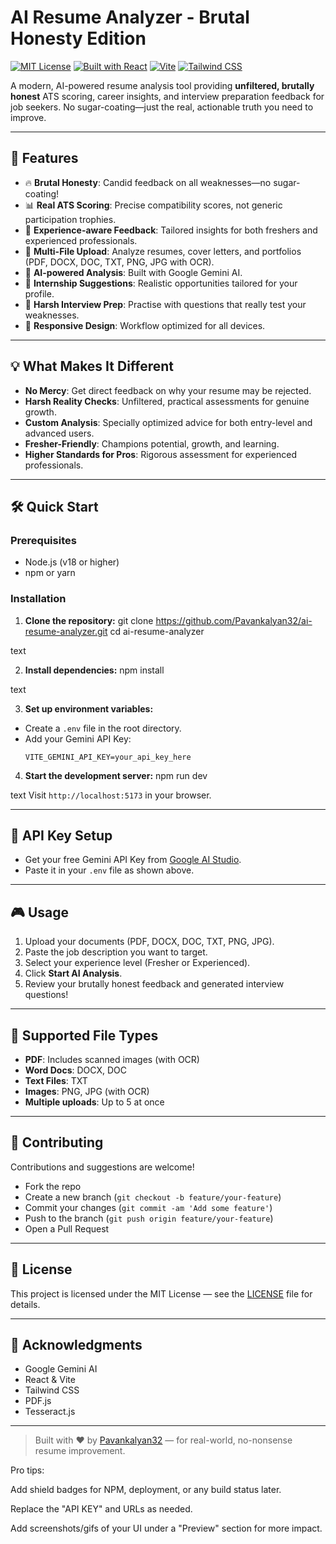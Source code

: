 # AI Resume Analyzer - Brutal Honesty Edition

[![MIT License](https://img.shields.io/badge/license-MIT-green.svg)](LICENSE)
[![Built with React](https://img.shields.io/badge/Built_with-React-blue)](https://reactjs.org/)
[![Vite](https://img.shields.io/badge/Powered_by-Vite-yellow)](https://vitejs.dev/)
[![Tailwind CSS](https://img.shields.io/badge/Styled_with-Tailwind_CSS-38bdf8)](https://tailwindcss.com/)

A modern, AI-powered resume analysis tool providing **unfiltered, brutally honest** ATS scoring, career insights, and interview preparation feedback for job seekers. No sugar-coating—just the real, actionable truth you need to improve.

---

## 🚀 Features

- 🔥 **Brutal Honesty**: Candid feedback on all weaknesses—no sugar-coating!
- 📊 **Real ATS Scoring**: Precise compatibility scores, not generic participation trophies.
- 🎯 **Experience-aware Feedback**: Tailored insights for both freshers and experienced professionals.
- 📁 **Multi-File Upload**: Analyze resumes, cover letters, and portfolios (PDF, DOCX, DOC, TXT, PNG, JPG with OCR).
- 🤖 **AI-powered Analysis**: Built with Google Gemini AI.
- 💼 **Internship Suggestions**: Realistic opportunities tailored for your profile.
- 🎤 **Harsh Interview Prep**: Practise with questions that really test your weaknesses.
- 📱 **Responsive Design**: Workflow optimized for all devices.

---

## 💡 What Makes It Different

- **No Mercy**: Get direct feedback on why your resume may be rejected.
- **Harsh Reality Checks**: Unfiltered, practical assessments for genuine growth.
- **Custom Analysis**: Specially optimized advice for both entry-level and advanced users.
- **Fresher-Friendly**: Champions potential, growth, and learning.
- **Higher Standards for Pros**: Rigorous assessment for experienced professionals.

---

## 🛠️ Quick Start

### Prerequisites

- Node.js (v18 or higher)
- npm or yarn

### Installation

1. **Clone the repository:**
git clone https://github.com/Pavankalyan32/ai-resume-analyzer.git
cd ai-resume-analyzer

text

2. **Install dependencies:**
npm install

text

3. **Set up environment variables:**
- Create a `.env` file in the root directory.
- Add your Gemini API Key:
  ```
  VITE_GEMINI_API_KEY=your_api_key_here
  ```

4. **Start the development server:**
npm run dev

text
Visit `http://localhost:5173` in your browser.

---

## 🔑 API Key Setup

- Get your free Gemini API Key from [Google AI Studio](https://makersuite.google.com/app/apikey).
- Paste it in your `.env` file as shown above.

---

## 🎮 Usage

1. Upload your documents (PDF, DOCX, DOC, TXT, PNG, JPG).
2. Paste the job description you want to target.
3. Select your experience level (Fresher or Experienced).
4. Click **Start AI Analysis**.
5. Review your brutally honest feedback and generated interview questions!

---

## 📂 Supported File Types

- **PDF**: Includes scanned images (with OCR)
- **Word Docs**: DOCX, DOC
- **Text Files**: TXT
- **Images**: PNG, JPG (with OCR)
- **Multiple uploads**: Up to 5 at once

---

## 🤝 Contributing

Contributions and suggestions are welcome!
- Fork the repo
- Create a new branch (`git checkout -b feature/your-feature`)
- Commit your changes (`git commit -am 'Add some feature'`)
- Push to the branch (`git push origin feature/your-feature`)
- Open a Pull Request

---

## 📄 License

This project is licensed under the MIT License — see the [LICENSE](LICENSE) file for details.

---

## 🙏 Acknowledgments

- Google Gemini AI
- React & Vite
- Tailwind CSS
- PDF.js
- Tesseract.js

---

> Built with ❤️ by [Pavankalyan32](https://github.com/Pavankalyan32) — for real-world, no-nonsense resume improvement.

Pro tips:

Add shield badges for NPM, deployment, or any build status later.

Replace the "API KEY" and URLs as needed.

Add screenshots/gifs of your UI under a "Preview" section for more impact.
